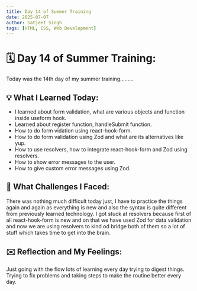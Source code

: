 ```yaml
---
title: Day 14 of Summer Training
date: 2025-07-07
author: Satjeet Singh
tags: [HTML, CSS, Web Development]
---
```


# 🗓️ Day 14 of Summer Training:

Today was the 14th day of my summer training.........

## 💡 What I Learned Today:
- I learned about form validation, what are various objects and function inside useform hook.
- Learned about register function, handleSubmit function.
- How to do form vidation using react-hook-form.
- How to do form validation using Zod and what are its alternatives like yup.
- How to use resolvers, how to integrate react-hook-form and Zod using resolvers.
- How to show error messages to the user.
- How to give custom error messages using Zod.

## 💪 What Challenges I Faced:
There was nothing much difficult today just, I have to practice the things again and again as everything is new and also the syntax is quite different from previously learned technology. I got stuck at resolvers because first of all react-hook-form is new and on that we have used Zod for data validation and now we are using resolvers to kind od bridge both of them so a lot of stuff which takes time to get into the brain.

## ✉️ Reflection and My Feelings:
Just going with the flow lots of learning every day trying to digest things. Trying to fix problems and taking steps to make the routine better every day.
